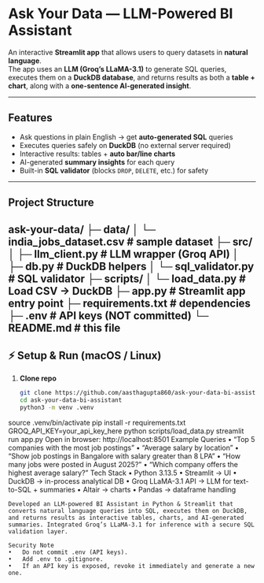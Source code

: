 
#  Ask Your Data — LLM-Powered BI Assistant  

An interactive **Streamlit app** that allows users to query datasets in **natural language**.  
The app uses an **LLM (Groq’s LLaMA-3.1)** to generate SQL queries, executes them on a **DuckDB database**, and returns results as both a **table + chart**, along with a **one-sentence AI-generated insight**.  

---

##  Features
-  Ask questions in plain English → get **auto-generated SQL** queries  
-  Executes queries safely on **DuckDB** (no external server required)  
-  Interactive results: tables + **auto bar/line charts**  
-  AI-generated **summary insights** for each query  
-  Built-in **SQL validator** (blocks `DROP`, `DELETE`, etc.) for safety  

---

##  Project Structure
ask-your-data/
├─ data/
│  └─ india_jobs_dataset.csv     # sample dataset
├─ src/
│  ├─ llm_client.py              # LLM wrapper (Groq API)
│  ├─ db.py                      # DuckDB helpers
│  └─ sql_validator.py           # SQL validator
├─ scripts/
│  └─ load_data.py               # Load CSV → DuckDB
├─ app.py                        # Streamlit app entry point
├─ requirements.txt              # dependencies
├─ .env                          # API keys (NOT committed)
└─ README.md                     # this file
---

## ⚡ Setup & Run (macOS / Linux)

1. **Clone repo**
   ```bash
   git clone https://github.com/aasthagupta860/ask-your-data-bi-assistant.git
   cd ask-your-data-bi-assistant
   python3 -m venv .venv
source .venv/bin/activate
pip install -r requirements.txt
GROQ_API_KEY=your_api_key_here
python scripts/load_data.py
streamlit run app.py
Open in browser:  http://localhost:8501
 Example Queries
	•	“Top 5 companies with the most job postings”
	•	“Average salary by location”
	•	“Show job postings in Bangalore with salary greater than 8 LPA”
	•	“How many jobs were posted in August 2025?”
	•	“Which company offers the highest average salary?”
    Tech Stack
	•	Python 3.13.5
	•	Streamlit → UI
	•	DuckDB → in-process analytical DB
	•	Groq LLaMA-3.1 API → LLM for text-to-SQL + summaries
	•	Altair → charts
	•	Pandas → dataframe handling

    Developed an LLM-powered BI Assistant in Python & Streamlit that converts natural language queries into SQL, executes them on DuckDB, and returns results as interactive tables, charts, and AI-generated summaries. Integrated Groq’s LLaMA-3.1 for inference with a secure SQL validation layer.

    Security Note
	•	Do not commit .env (API keys).
	•	Add .env to .gitignore.
	•	If an API key is exposed, revoke it immediately and generate a new one.
